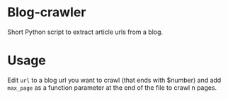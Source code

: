 # Blog-crawler
Short Python script to extract article urls from a blog.

# Usage
Edit ```url``` to a blog url you want to crawl (that ends with $number) and add ```max_page``` as a function parameter at the end of the file to crawl n pages.

